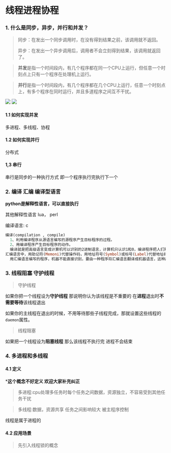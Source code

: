 # 线程进程协程

### 1. 什么是同步，异步，并行和并发？

> 同步：在发出一个同步调用时，在没有得到结果之前，该调用就不返回。
>
> 异步：在发出一个异步调用后，调用者不会立刻得到结果，该调用就返回了。

> **并发**是指一个时间段内，有几个程序都在同一个CPU上运行，但任意一个时刻点上只有一个程序在处理机上运行。

> **并行**是指一个时间段内，有几个程序都在几个CPU上运行，任意一个时刻点上，有多个程序在同时运行，并且多道程序之间互不干扰。

<img src="https://upload-images.jianshu.io/upload_images/2764502-8cf29b8a5ceb7633.jpeg?imageMogr2/auto-orient/strip%7CimageView2/2/w/700">

<img src="https://upload-images.jianshu.io/upload_images/2764502-c7653c3aa0f08772.jpeg?imageMogr2/auto-orient/strip%7CimageView2/2/w/700">

#### 1.1 如何实现并发

多进程、多线程、协程

#### 1.2 如何实现并行

分布式

#### 1,3 串行

串行是同步的一种执行方式   即一个程序执行完执行下一个

### 2. 编译 汇编 编译型语言

**python是解释性语言，可以直接执行**

其他解释性语言 lua， perl

编译语言: c

```Ruby
编译(compilation , compile)
  1、利用编译程序从源语言编写的源程序产生目标程序的过程。
  2、用编译程序产生目标程序的动作。 
  编译就是把高级语言变成计算机可以识别的2进制语言，计算机只认识1和0，编译程序把人们熟悉的语言换成2进制的。
汇编语言中，用助记符(Memoni)代替操作码，用地址符号(Symbol)或标号(Label)代替地址码。这样用符号代替机器语言的二进制码，就把机器语言变成了汇编语言。于是汇编语言亦称为符号语言。
  用汇编语言编写的程序，机器不能直接识别，要由一种程序将汇编语言翻译成机器语言，这种起翻译作用的程序叫汇编程序，汇编程序是系统软件中语言处理的系统软件。汇编程序把汇编语言翻译成机器语言的过程称为汇编。
```

### 3. 线程阻塞 守护线程

> 守护线程

如果你把一个线程设为**守护线程** 那说明你认为该线程是不重要的   在**进程**退出时**不需要等待**该线程退出

如果你的主线程在退出的时候，不用等待那些子线程完成，那就设置这些线程的`daemon`属性。

> 线程阻塞

如果把一个线程设为**阻塞线程** 那么该线程不执行完 进程不会结束

### 4. 多进程和多线程

#### 4.1 定义

***这个概念不好定义 欢迎大家补充纠正**

> 多进程:cpu处理多任务时每个任务之间数据，资源独立，不容易受到其他任务干扰

> 多线程:数据，资源共享 任务之间影响较大  被主程序控制

线程是属于进程的

#### 4.2 应用场景

> 先引入线程锁的概念



